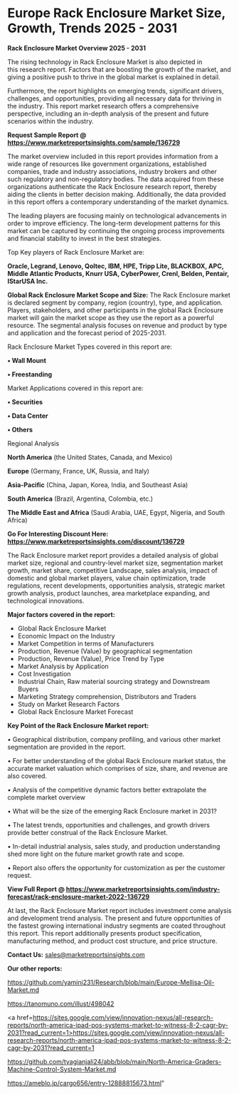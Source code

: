  # Europe Rack Enclosure Market Size, Growth, Trends 2025 - 2031

<Strong> Rack Enclosure Market Overview 2025 - 2031</strong>

The rising technology in Rack Enclosure Market is also depicted in this research report. Factors that are boosting the growth of the market, and giving a positive push to thrive in the global market is explained in detail.

Furthermore, the report highlights on emerging trends, significant drivers, challenges, and opportunities, providing all necessary data for thriving in the industry. This report market research offers a comprehensive perspective, including an in-depth analysis of the present and future scenarios within the industry.

<strong>Request Sample Report @ <a href=https://www.marketreportsinsights.com/sample/136729>https://www.marketreportsinsights.com/sample/136729</a></strong>

The market overview included in this report provides information from a wide range of resources like government organizations, established companies, trade and industry associations, industry brokers and other such regulatory and non-regulatory bodies. The data acquired from these organizations authenticate the Rack Enclosure research report, thereby aiding the clients in better decision making. Additionally, the data provided in this report offers a contemporary understanding of the market dynamics.

The leading players are focusing mainly on technological advancements in order to improve efficiency. The long-term development patterns for this market can be captured by continuing the ongoing process improvements and financial stability to invest in the best strategies.

Top Key players of Rack Enclosure Market are:

<strong>Oracle, Legrand, Lenovo, Qoltec, IBM, HPE, Tripp Lite, BLACKBOX, APC, Middle Atlantic Products, Knurr USA, CyberPower, Crenl, Belden, Pentair, IStarUSA Inc.</strong>

<strong><b>Global Rack Enclosure Market Scope and Size:</b></strong>
The Rack Enclosure market is declared segment by company, region (country), type, and application. Players, stakeholders, and other participants in the global Rack Enclosure market will gain the market scope as they use the report as a powerful resource. The segmental analysis focuses on revenue and product by type and application and the forecast period of 2025-2031.

Rack Enclosure Market Types covered in this report are:

<strong>• Wall Mount

• Freestanding</strong>

Market Applications covered in this report are:

<strong>• Securities

• Data Center

• Others</strong> 

Regional Analysis

<strong>North America</strong> (the United States, Canada, and Mexico)

<strong>Europe</strong> (Germany, France, UK, Russia, and Italy)

<strong>Asia-Pacific</strong> (China, Japan, Korea, India, and Southeast Asia)

<strong>South America</strong> (Brazil, Argentina, Colombia, etc.)

<strong>The Middle East and Africa</strong> (Saudi Arabia, UAE, Egypt, Nigeria, and South Africa)

<strong>Go For Interesting Discount Here: <a href=https://www.marketreportsinsights.com/discount/136729>https://www.marketreportsinsights.com/discount/136729</a></strong>

The Rack Enclosure market report provides a detailed analysis of global market size, regional and country-level market size, segmentation market growth, market share, competitive Landscape, sales analysis, impact of domestic and global market players, value chain optimization, trade regulations, recent developments, opportunities analysis, strategic market growth analysis, product launches, area marketplace expanding, and technological innovations.

<strong><b>Major factors covered in the report:</b></strong>
<ul>
  <li>Global Rack Enclosure Market </li>
  <li>Economic Impact on the Industry</li>
  <li>Market Competition in terms of Manufacturers</li>
  <li>Production, Revenue (Value) by geographical segmentation</li>
  <li>Production, Revenue (Value), Price Trend by Type</li>
  <li>Market Analysis by Application</li>
  <li>Cost Investigation</li>
  <li>Industrial Chain, Raw material sourcing strategy and Downstream Buyers</li>
  <li>Marketing Strategy comprehension, Distributors and Traders</li>
  <li>Study on Market Research Factors</li>
  <li>Global Rack Enclosure Market Forecast</li>
</ul>

<strong><b>Key Point of the Rack Enclosure Market report:</b></strong>

• Geographical distribution, company profiling, and various other market segmentation are provided in the report.

• For better understanding of the global Rack Enclosure market status, the accurate market valuation which comprises of size, share, and revenue are also covered.

• Analysis of the competitive dynamic factors better extrapolate the complete market overview

• What will be the size of the emerging Rack Enclosure market in 2031?

• The latest trends, opportunities and challenges, and growth drivers provide better construal of the Rack Enclosure Market.

• In-detail industrial analysis, sales study, and production understanding shed more light on the future market growth rate and scope.

• Report also offers the opportunity for customization as per the customer request.

<strong><b>View Full Report @ <a href=https://www.marketreportsinsights.com/industry-forecast/rack-enclosure-market-2022-136729>https://www.marketreportsinsights.com/industry-forecast/rack-enclosure-market-2022-136729</a></b></strong>


At last, the Rack Enclosure Market report includes investment come analysis and development trend analysis. The present and future opportunities of the fastest growing international industry segments are coated throughout this report. This report additionally presents product specification, manufacturing method, and product cost structure, and price structure.

<strong>Contact Us:</strong>
sales@marketreportsinsights.com

<strong>Our other reports:</strong>

<a href=https://github.com/yamini231/Research/blob/main/Europe-Mellisa-Oil-Market.md>https://github.com/yamini231/Research/blob/main/Europe-Mellisa-Oil-Market.md</a>

<a href=https://tanomuno.com/illust/498042>https://tanomuno.com/illust/498042</a>

<a href=https://sites.google.com/view/innovation-nexus/all-research-reports/north-america-ipad-pos-systems-market-to-witness-8-2-cagr-by-2031?read_current=1>https://sites.google.com/view/innovation-nexus/all-research-reports/north-america-ipad-pos-systems-market-to-witness-8-2-cagr-by-2031?read_current=1</a>

<a href=https://github.com/tyagianjali24/abb/blob/main/North-America-Graders-Machine-Control-System-Market.md>https://github.com/tyagianjali24/abb/blob/main/North-America-Graders-Machine-Control-System-Market.md</a>

<a href=https://ameblo.jp/cargo656/entry-12888815673.html>https://ameblo.jp/cargo656/entry-12888815673.html</a>"
